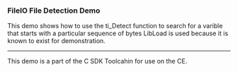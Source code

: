 ### FileIO File Detection Demo

This demo shows how to use the ti_Detect function to search for a varible that starts with a particular sequence of bytes
LibLoad is used because it is known to exist for demonstration.

---

This demo is a part of the C SDK Toolcahin for use on the CE.

